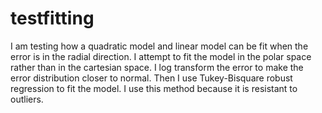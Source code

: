 # testfitting

I am testing how a quadratic model and linear model can be fit when the error is in the radial direction.
I attempt to fit the model in the polar space rather than in the cartesian space. I log transform the error to make the error distribution closer to normal.
Then I use Tukey-Bisquare robust regression to fit the model. I use this method because it is resistant to outliers.
